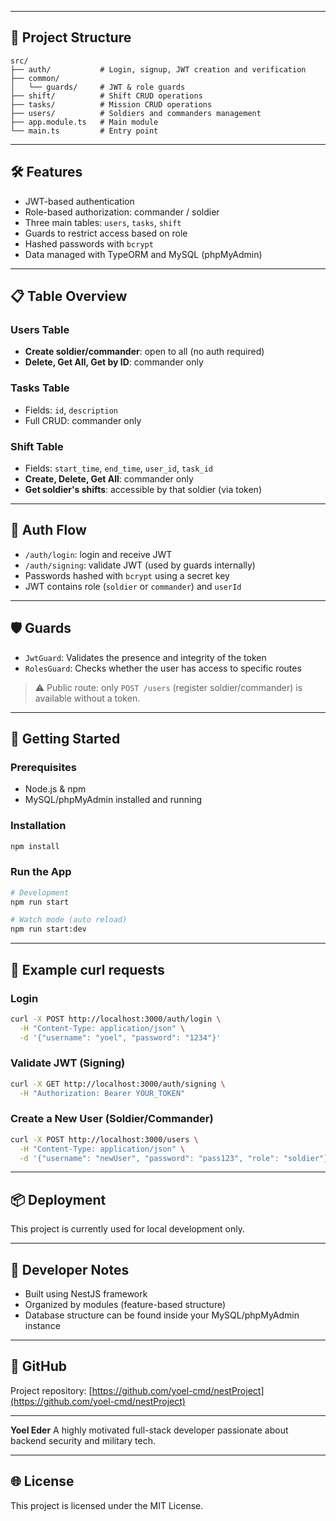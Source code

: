 
---

## 📂 Project Structure

```
src/
├── auth/           # Login, signup, JWT creation and verification
├── common/
│   └── guards/     # JWT & role guards
├── shift/          # Shift CRUD operations
├── tasks/          # Mission CRUD operations
├── users/          # Soldiers and commanders management
├── app.module.ts   # Main module
└── main.ts         # Entry point
```

---

## 🛠️ Features

* JWT-based authentication
* Role-based authorization: commander / soldier
* Three main tables: `users`, `tasks`, `shift`
* Guards to restrict access based on role
* Hashed passwords with `bcrypt`
* Data managed with TypeORM and MySQL (phpMyAdmin)

---

## 📋 Table Overview

### Users Table

* **Create soldier/commander**: open to all (no auth required)
* **Delete, Get All, Get by ID**: commander only

### Tasks Table

* Fields: `id`, `description`
* Full CRUD: commander only

### Shift Table

* Fields: `start_time`, `end_time`, `user_id`, `task_id`
* **Create, Delete, Get All**: commander only
* **Get soldier's shifts**: accessible by that soldier (via token)

---

## 🔐 Auth Flow

* `/auth/login`: login and receive JWT
* `/auth/signing`: validate JWT (used by guards internally)
* Passwords hashed with `bcrypt` using a secret key
* JWT contains role (`soldier` or `commander`) and `userId`

---

## 🛡️ Guards

* `JwtGuard`: Validates the presence and integrity of the token
* `RolesGuard`: Checks whether the user has access to specific routes

> ⚠️ Public route: only `POST /users` (register soldier/commander) is available without a token.

---

## 🚀 Getting Started

### Prerequisites

* Node.js & npm
* MySQL/phpMyAdmin installed and running

### Installation

```bash
npm install
```

### Run the App

```bash
# Development
npm run start

# Watch mode (auto reload)
npm run start:dev
```

---

## 🧪 Example curl requests

### Login

```bash
curl -X POST http://localhost:3000/auth/login \
  -H "Content-Type: application/json" \
  -d '{"username": "yoel", "password": "1234"}'
```

### Validate JWT (Signing)

```bash
curl -X GET http://localhost:3000/auth/signing \
  -H "Authorization: Bearer YOUR_TOKEN"
```

### Create a New User (Soldier/Commander)

```bash
curl -X POST http://localhost:3000/users \
  -H "Content-Type: application/json" \
  -d '{"username": "newUser", "password": "pass123", "role": "soldier"}'
```

---

## 📦 Deployment

This project is currently used for local development only.

---

## 🧠 Developer Notes

* Built using NestJS framework
* Organized by modules (feature-based structure)
* Database structure can be found inside your MySQL/phpMyAdmin instance

---

## 📌 GitHub

Project repository: [https://github.com/yoel-cmd/nestProject](https://github.com/yoel-cmd/nestProject)

---


**Yoel Eder**
A highly motivated full-stack developer passionate about backend security and military tech.

---

## 🌐 License

This project is licensed under the MIT License.

